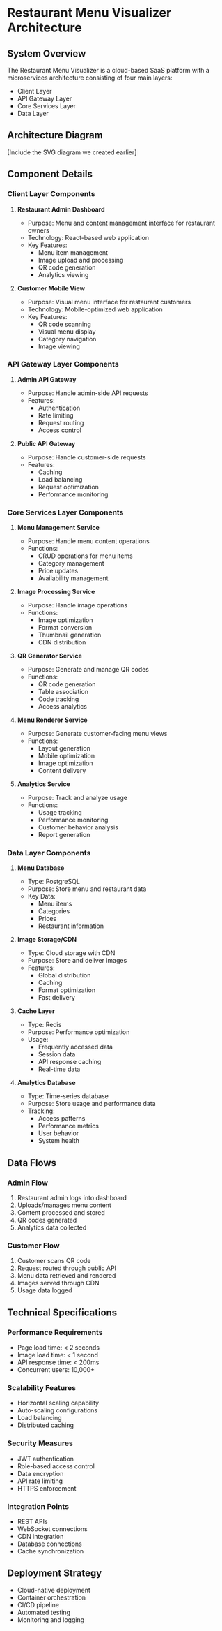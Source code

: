 # Restaurant Menu Visualizer Architecture

## System Overview
The Restaurant Menu Visualizer is a cloud-based SaaS platform with a microservices architecture consisting of four main layers:
- Client Layer
- API Gateway Layer
- Core Services Layer
- Data Layer

## Architecture Diagram
[Include the SVG diagram we created earlier]

## Component Details

### Client Layer Components

1. **Restaurant Admin Dashboard**
   - Purpose: Menu and content management interface for restaurant owners
   - Technology: React-based web application
   - Key Features:
     * Menu item management
     * Image upload and processing
     * QR code generation
     * Analytics viewing

2. **Customer Mobile View**
   - Purpose: Visual menu interface for restaurant customers
   - Technology: Mobile-optimized web application
   - Key Features:
     * QR code scanning
     * Visual menu display
     * Category navigation
     * Image viewing

### API Gateway Layer Components

1. **Admin API Gateway**
   - Purpose: Handle admin-side API requests
   - Features:
     * Authentication
     * Rate limiting
     * Request routing
     * Access control

2. **Public API Gateway**
   - Purpose: Handle customer-side requests
   - Features:
     * Caching
     * Load balancing
     * Request optimization
     * Performance monitoring

### Core Services Layer Components

1. **Menu Management Service**
   - Purpose: Handle menu content operations
   - Functions:
     * CRUD operations for menu items
     * Category management
     * Price updates
     * Availability management

2. **Image Processing Service**
   - Purpose: Handle image operations
   - Functions:
     * Image optimization
     * Format conversion
     * Thumbnail generation
     * CDN distribution

3. **QR Generator Service**
   - Purpose: Generate and manage QR codes
   - Functions:
     * QR code generation
     * Table association
     * Code tracking
     * Access analytics

4. **Menu Renderer Service**
   - Purpose: Generate customer-facing menu views
   - Functions:
     * Layout generation
     * Mobile optimization
     * Image optimization
     * Content delivery

5. **Analytics Service**
   - Purpose: Track and analyze usage
   - Functions:
     * Usage tracking
     * Performance monitoring
     * Customer behavior analysis
     * Report generation

### Data Layer Components

1. **Menu Database**
   - Type: PostgreSQL
   - Purpose: Store menu and restaurant data
   - Key Data:
     * Menu items
     * Categories
     * Prices
     * Restaurant information

2. **Image Storage/CDN**
   - Type: Cloud storage with CDN
   - Purpose: Store and deliver images
   - Features:
     * Global distribution
     * Caching
     * Format optimization
     * Fast delivery

3. **Cache Layer**
   - Type: Redis
   - Purpose: Performance optimization
   - Usage:
     * Frequently accessed data
     * Session data
     * API response caching
     * Real-time data

4. **Analytics Database**
   - Type: Time-series database
   - Purpose: Store usage and performance data
   - Tracking:
     * Access patterns
     * Performance metrics
     * User behavior
     * System health

## Data Flows

### Admin Flow
1. Restaurant admin logs into dashboard
2. Uploads/manages menu content
3. Content processed and stored
4. QR codes generated
5. Analytics data collected

### Customer Flow
1. Customer scans QR code
2. Request routed through public API
3. Menu data retrieved and rendered
4. Images served through CDN
5. Usage data logged

## Technical Specifications

### Performance Requirements
- Page load time: < 2 seconds
- Image load time: < 1 second
- API response time: < 200ms
- Concurrent users: 10,000+

### Scalability Features
- Horizontal scaling capability
- Auto-scaling configurations
- Load balancing
- Distributed caching

### Security Measures
- JWT authentication
- Role-based access control
- Data encryption
- API rate limiting
- HTTPS enforcement

### Integration Points
- REST APIs
- WebSocket connections
- CDN integration
- Database connections
- Cache synchronization

## Deployment Strategy
- Cloud-native deployment
- Container orchestration
- CI/CD pipeline
- Automated testing
- Monitoring and logging
